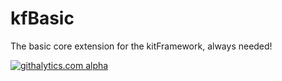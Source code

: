 kfBasic
=======

The basic core extension for the kitFramework, always needed!

[![githalytics.com alpha](https://cruel-carlota.pagodabox.com/c6d7e11343295c93a271f63c26dd0637 "githalytics.com")](http://githalytics.com/phpManufaktur/kfBasic)